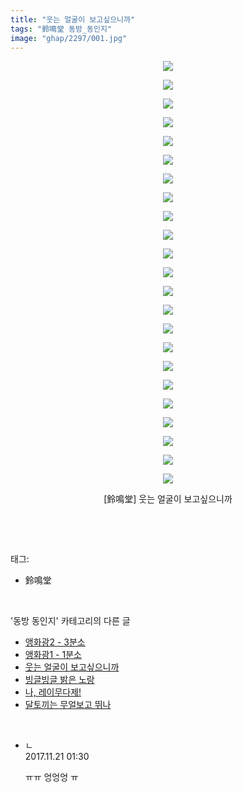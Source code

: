 ```yaml
---
title: "웃는 얼굴이 보고싶으니까"
tags: "鈴鳴堂 동방_동인지"
image: "ghap/2297/001.jpg"
---
```

<div class="article">
<p style="text-align: center; clear: none; float: none;"><img src="{{ site.nasurl }}/ghap/2297/001.jpg"/></p>
<p style="text-align: center; clear: none; float: none;"><img src="{{ site.nasurl }}/ghap/2297/002.jpg"/></p>
<p style="text-align: center; clear: none; float: none;"><img src="{{ site.nasurl }}/ghap/2297/003.jpg"/></p>
<p style="text-align: center; clear: none; float: none;"><img src="{{ site.nasurl }}/ghap/2297/004.jpg"/></p>
<p style="text-align: center; clear: none; float: none;"><img src="{{ site.nasurl }}/ghap/2297/005.jpg"/></p>
<p style="text-align: center; clear: none; float: none;"><img src="{{ site.nasurl }}/ghap/2297/006.jpg"/></p>
<p style="text-align: center; clear: none; float: none;"><img src="{{ site.nasurl }}/ghap/2297/007.jpg"/></p>
<p style="text-align: center; clear: none; float: none;"><img src="{{ site.nasurl }}/ghap/2297/008.jpg"/></p>
<p style="text-align: center; clear: none; float: none;"><img src="{{ site.nasurl }}/ghap/2297/009.jpg"/></p>
<p style="text-align: center; clear: none; float: none;"><img src="{{ site.nasurl }}/ghap/2297/010.jpg"/></p>
<p style="text-align: center; clear: none; float: none;"><img src="{{ site.nasurl }}/ghap/2297/011.jpg"/></p>
<p style="text-align: center; clear: none; float: none;"><img src="{{ site.nasurl }}/ghap/2297/012.jpg"/></p>
<p style="text-align: center; clear: none; float: none;"><img src="{{ site.nasurl }}/ghap/2297/013.jpg"/></p>
<p style="text-align: center; clear: none; float: none;"><img src="{{ site.nasurl }}/ghap/2297/014.jpg"/></p>
<p style="text-align: center; clear: none; float: none;"><img src="{{ site.nasurl }}/ghap/2297/015.jpg"/></p>
<p style="text-align: center; clear: none; float: none;"><img src="{{ site.nasurl }}/ghap/2297/016.jpg"/></p>
<p style="text-align: center; clear: none; float: none;"><img src="{{ site.nasurl }}/ghap/2297/017.jpg"/></p>
<p style="text-align: center; clear: none; float: none;"><img src="{{ site.nasurl }}/ghap/2297/018.jpg"/></p>
<p style="text-align: center; clear: none; float: none;"><img src="{{ site.nasurl }}/ghap/2297/019.jpg"/></p>
<p style="text-align: center; clear: none; float: none;"><img src="{{ site.nasurl }}/ghap/2297/020.jpg"/></p>
<p style="text-align: center; clear: none; float: none;"><img src="{{ site.nasurl }}/ghap/2297/021.jpg"/></p>
<p style="text-align: center; clear: none; float: none;"><img src="{{ site.nasurl }}/ghap/2297/022.jpg"/></p>
<p style="text-align: center; clear: none; float: none;"><img src="{{ site.nasurl }}/ghap/2297/023.jpg"/></p>
<p style="text-align: center; clear: none; float: none;">[鈴鳴堂] 웃는 얼굴이 보고싶으니까</p>
<p><br/></p>
</div><br/>
<div class="tagTrail">
<p>태그: </p>
<ul>
<li>鈴鳴堂</li>
</ul>
</div><br/>
<div class="another">
<p>'동방 동인지' 카테고리의 다른 글</p>
<ul>
<li><a href="/2016-09-23-ghap_2299">앵화광2 - 3분소</a></li>
<li><a href="/2016-09-23-ghap_2298">앵화광1 - 1분소</a></li>
<li><a href="/2016-09-23-ghap_2297">웃는 얼굴이 보고싶으니까</a></li>
<li><a href="/2016-09-23-ghap_2296">빙글빙글 밝은 노랑</a></li>
<li><a href="/2016-09-23-ghap_2295">나, 레이무다제!</a></li>
<li><a href="/2016-09-23-ghap_2294">달토끼는 무얼보고 뛰나</a></li>
</ul>
</div><br/>
<div class="cb_module cb_fluid">
<div class="cb_wrt cb_profile">
<div class="comment">
<ul>
<li class="cb_thumb_off" id="comment15133850">
<div class="cb_comment_area">
<div class="cb_info_area">
<div class="cb_section">
<span class="cb_nick_name">ㄴ</span>
</div>
<div class="cb_section">
<span class="cb_date">2017.11.21 01:30 </span>
</div>
</div>
<div class="cb_dsc_comment">
<p class="cb_dsc">
											ㅠㅠ 엉엉엉 ㅠ
										</p>
</div>
</div></li>
</ul>
</div>
</div><!-- commentList close -->
</div><br/>
